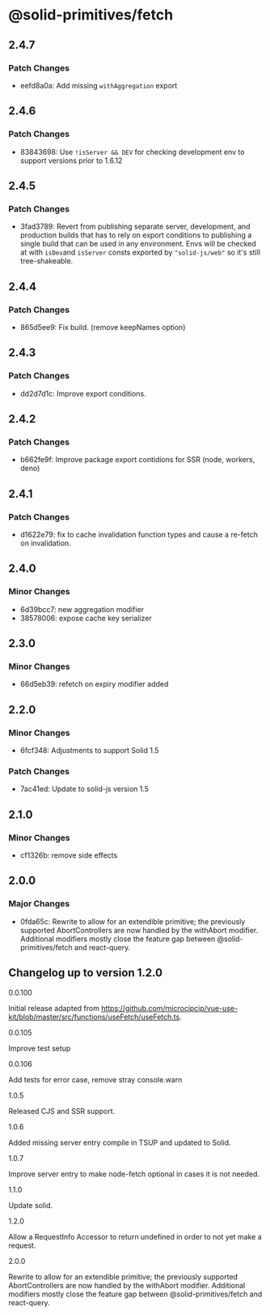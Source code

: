 # @solid-primitives/fetch

## 2.4.7

### Patch Changes

- eefd8a0a: Add missing `withAggregation` export

## 2.4.6

### Patch Changes

- 83843698: Use `!isServer && DEV` for checking development env to support versions prior to 1.6.12

## 2.4.5

### Patch Changes

- 3fad3789: Revert from publishing separate server, development, and production builds that has to rely on export conditions
  to publishing a single build that can be used in any environment.
  Envs will be checked at with `isDev`and `isServer` consts exported by `"solid-js/web"` so it's still tree-shakeable.

## 2.4.4

### Patch Changes

- 865d5ee9: Fix build. (remove keepNames option)

## 2.4.3

### Patch Changes

- dd2d7d1c: Improve export conditions.

## 2.4.2

### Patch Changes

- b662fe9f: Improve package export contidions for SSR (node, workers, deno)

## 2.4.1

### Patch Changes

- d1622e79: fix to cache invalidation function types and cause a re-fetch on invalidation.

## 2.4.0

### Minor Changes

- 6d39bcc7: new aggregation modifier
- 38578006: expose cache key serializer

## 2.3.0

### Minor Changes

- 66d5eb39: refetch on expiry modifier added

## 2.2.0

### Minor Changes

- 6fcf348: Adjustments to support Solid 1.5

### Patch Changes

- 7ac41ed: Update to solid-js version 1.5

## 2.1.0

### Minor Changes

- cf1326b: remove side effects

## 2.0.0

### Major Changes

- 0fda65c: Rewrite to allow for an extendible primitive; the previously supported AbortControllers are now handled by the withAbort modifier. Additional modifiers mostly close the feature gap between @solid-primitives/fetch and react-query.

## Changelog up to version 1.2.0

0.0.100

Initial release adapted from https://github.com/microcipcip/vue-use-kit/blob/master/src/functions/useFetch/useFetch.ts.

0.0.105

Improve test setup

0.0.106

Add tests for error case, remove stray console.warn

1.0.5

Released CJS and SSR support.

1.0.6

Added missing server entry compile in TSUP and updated to Solid.

1.0.7

Improve server entry to make node-fetch optional in cases it is not needed.

1.1.0

Update solid.

1.2.0

Allow a RequestInfo Accessor to return undefined in order to not yet make a request.

2.0.0

Rewrite to allow for an extendible primitive; the previously supported AbortControllers are now handled by the withAbort modifier. Additional modifiers mostly close the feature gap between @solid-primitives/fetch and react-query.
